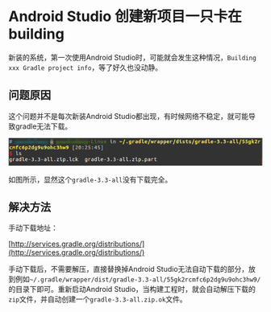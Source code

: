 # Android Studio 创建新项目一只卡在building

新装的系统，第一次使用Android Studio时，可能就会发生这种情况，`Building xxx Gradle project info`，等了好久也没动静。

## 问题原因

这个问题并不是每次新装Android Studio都出现，有时候网络不稳定，就可能导致gradle无法下载。

![](res/1.png)

如图所示，显然这个`gradle-3.3-all`没有下载完全。

## 解决方法

手动下载地址：

[http://services.gradle.org/distributions/](http://services.gradle.org/distributions/)

手动下载后，不需要解压，直接替换掉Android Studio无法自动下载的部分，放到例如`~/.gradle/wrapper/dist/gradle-3.3-all/55gk2rcmfc6p2dg9u9ohc3hw9/`的目录下即可。重新启动Android Studio，当构建工程时，就会自动解压下载的`zip`文件，并自动创建一个`gradle-3.3-all.zip.ok`文件。

